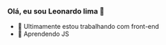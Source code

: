 ### Olá, eu sou Leonardo lima 👋

- 🔭 Ultimamente estou trabalhando com front-end
- 🌱 Aprendendo JS


